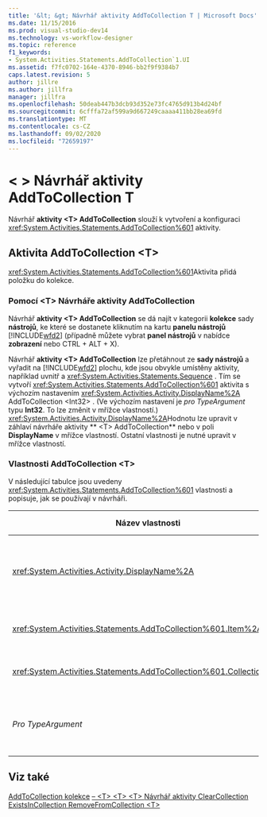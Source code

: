 ```yaml
---
title: '&lt; &gt; Návrhář aktivity AddToCollection T | Microsoft Docs'
ms.date: 11/15/2016
ms.prod: visual-studio-dev14
ms.technology: vs-workflow-designer
ms.topic: reference
f1_keywords:
- System.Activities.Statements.AddToCollection`1.UI
ms.assetid: f7fc0702-164e-4370-8946-bb2f9f9384b7
caps.latest.revision: 5
author: jillre
ms.author: jillfra
manager: jillfra
ms.openlocfilehash: 50deab447b3dcb93d352e73fc4765d913b4d24bf
ms.sourcegitcommit: 6cfffa72af599a9d667249caaaa411bb28ea69fd
ms.translationtype: MT
ms.contentlocale: cs-CZ
ms.lasthandoff: 09/02/2020
ms.locfileid: "72659197"
---
```

# <a name="addtocollectionlttgt-activity-designer"></a>&lt; &gt; Návrhář aktivity AddToCollection T
Návrhář **aktivity \<T> AddToCollection** slouží k vytvoření a konfiguraci <xref:System.Activities.Statements.AddToCollection%601> aktivity.

## <a name="the-addtocollectiont-activity"></a>Aktivita AddToCollection \<T>
 <xref:System.Activities.Statements.AddToCollection%601>Aktivita přidá položku do kolekce.

### <a name="using-the-addtocollectiont-activity-designer"></a>Pomocí \<T> Návrháře aktivity AddToCollection
 Návrhář **aktivity \<T> AddToCollection** se dá najít v kategorii **kolekce** sady **nástrojů**, ke které se dostanete kliknutím na kartu **panelu nástrojů** [!INCLUDE[wfd2](../includes/wfd2-md.md)] (případně můžete vybrat **panel nástrojů** v nabídce **zobrazení** nebo CTRL + ALT + X).

 Návrhář **aktivity \<T> AddToCollection** lze přetáhnout ze **sady nástrojů** a vyřadit na [!INCLUDE[wfd2](../includes/wfd2-md.md)] plochu, kde jsou obvykle umístěny aktivity, například uvnitř a <xref:System.Activities.Statements.Sequence> . Tím se vytvoří <xref:System.Activities.Statements.AddToCollection%601> aktivita s výchozím nastavením <xref:System.Activities.Activity.DisplayName%2A> AddToCollection \<Int32> . (Ve výchozím nastavení je *pro TypeArgument* typu **Int32**. To lze změnit v mřížce vlastností.) <xref:System.Activities.Activity.DisplayName%2A>Hodnotu lze upravit v záhlaví návrháře aktivity ** \<T> AddToCollection** nebo v poli **DisplayName** v mřížce vlastností. Ostatní vlastnosti je nutné upravit v mřížce vlastností.

### <a name="the-addtocollectiont-properties"></a>Vlastnosti AddToCollection \<T>
 V následující tabulce jsou uvedeny <xref:System.Activities.Statements.AddToCollection%601> vlastnosti a popisuje, jak se používají v návrháři.

|Název vlastnosti|Požaduje se|Využití|
|-------------------|--------------|-----------|
|<xref:System.Activities.Activity.DisplayName%2A>|Ne|Popisný název <xref:System.Activities.Statements.AddToCollection%601> aktivity Výchozí hodnota je AddToCollection \<Int32> . I když není <xref:System.Activities.Activity.DisplayName%2A> hodnota striktně nutná, je osvědčeným postupem použití jednoho.|
|<xref:System.Activities.Statements.AddToCollection%601.Item%2A>|Ano|Položka, která se má přidat do \<T> kolekce Tato položka je typu *T*, který je typu *pro TypeArgument*. Chcete-li zadat položku, zadejte výraz Visual Basic v mřížce vlastností.|
|<xref:System.Activities.Statements.AddToCollection%601.Collection%2A>|Ano|Kolekce, do které má být položka přidána. Tato kolekce je typu **ICollection \<TypeArgument> **. Chcete-li zadat kolekci, zadejte výraz Visual Basic v mřížce vlastností.|
|*Pro TypeArgument*|Ano|Typ T položek obsažených v <xref:System.Collections.Generic.ICollection%601> . Ve výchozím nastavení je tento typ *pro TypeArgument* nastaven na hodnotu **Int32**. Chcete-li změnit typ, změňte hodnotu *pro TypeArgument* v poli se seznamem v mřížce vlastností.|

## <a name="see-also"></a>Viz také
 [AddToCollection kolekce](../workflow-designer/collection-activity-designers.md) [– \<T> ](../workflow-designer/addtocollection-t-activity-designer.md) [ \<T> ](../workflow-designer/removefromcollection-t-activity-designer.md) [ \<T> ](../workflow-designer/existsincollection-t-activity-designer.md) [Návrhář aktivity ClearCollection ExistsInCollection RemoveFromCollection \<T> ](../workflow-designer/clearcollection-t-activity-designer.md)